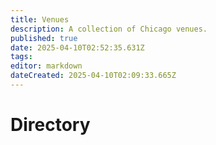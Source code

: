 ```yaml
---
title: Venues
description: A collection of Chicago venues.
published: true
date: 2025-04-10T02:52:35.631Z
tags: 
editor: markdown
dateCreated: 2025-04-10T02:09:33.665Z
---
```


# Directory
